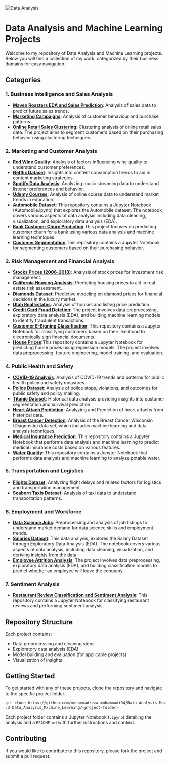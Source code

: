![Data Analysis](https://www.simplilearn.com/ice9/free_resources_article_thumb/Business_Analytics_vs_Data_Analytics.jpg)


# Data Analysis and Machine Learning Projects

Welcome to my repository of Data Analysis and Machine Learning projects. Below you will find a collection of my work, categorized by their business domains for easy navigation.

## Categories

### 1. Business Intelligence and Sales Analysis
- **[Maven Roasters EDA and Sales Prediction](https://github.com/mohammadreza-mohammadi94/Data_Analysis_Machine_Learning/tree/main/Maven%20Roasters%20EDA%20and%20Sales%20Prediction)**: Analysis of sales data to predict future sales trends.
- **[Marketing Campaigns](https://github.com/mohammadreza-mohammadi94/Data_Analysis_Machine_Learning/tree/master/Marketing%20Campaigns)**: Analysis of customer behaviour and purchase patterns.
- **[Online Retail Sales Clustering](https://github.com/mohammadreza-mohammadi94/Data_Analysis_Machine_Learning/tree/master/1.%20Business%20Intelligence%20and%20Sales%20Analysis/Online%20Retail%20Sales%20(Clustering))**: Clustering analysis of online retail sales data. The project aims to segment customers based on their purchasing behavior using clustering techniques.

### 2. Marketing and Customer Analysis
- **[Red Wine Quality](https://github.com/mohammadreza-mohammadi94/Data_Analysis_Machine_Learning/tree/main/Red%20Wine%20Quality)**: Analysis of factors influencing wine quality to understand customer preferences.
- **[Netflix Dataset](https://github.com/mohammadreza-mohammadi94/Data_Analysis_Machine_Learning/tree/main/Netflix%20Dataset)**: Insights into content consumption trends to aid in content marketing strategies.
- **[Spotify Data Analysis](https://github.com/mohammadreza-mohammadi94/Data_Analysis_Machine_Learning/tree/main/Spotify%20Data%20Analysis)**: Analyzing music streaming data to understand listener preferences and behavior.
- **[Udemy Courses](https://github.com/mohammadreza-mohammadi94/Data_Analysis_Machine_Learning/tree/main/Udemy%20Courses)**: Analysis of online course data to understand market trends in education.
- **[Automobile Dataset](https://github.com/jigsaw1313/Data-Analysis/tree/master/Automobile%20Dataset)**: This repository contains a Jupyter Notebook (Automobile.ipynb) that explores the Automobile dataset. The notebook covers various aspects of data analysis including data cleaning, visualization, and exploratory data analysis (EDA).
- **[Bank Customer Churn Prediction](https://github.com/mohammadreza-mohammadi94/Data_Analysis_Machine_Learning/tree/master/2.%20Marketing%20and%20Customer%20Analysis/Customer%20Segmentation)**:This project focuses on predicting customer churn for a bank using various data analysis and machine learning techniques.
- **[Customer Segmentation](https://github.com/mohammadreza-mohammadi94/Data_Analysis_Machine_Learning/tree/master/2.%20Marketing%20and%20Customer%20Analysis/Bank%20Customer%20Churn%20Prediction)**:This repository contains a Jupyter Notebook for segmenting customers based on their purchasing behavior.

### 3. Risk Management and Financial Analysis
- **[Stocks Prices (2006-2018)](https://github.com/mohammadreza-mohammadi94/Data_Analysis_Machine_Learning/tree/main/Stocks%20Prices%20(2006-2018))**: Analysis of stock prices for investment risk management.
- **[California Housing Analysis](https://github.com/mohammadreza-mohammadi94/Data_Analysis_Machine_Learning/tree/main/California%20Housing%20Analysis)**: Predicting housing prices to aid in real estate risk assessment.
- **[Diamonds Dataset](https://github.com/mohammadreza-mohammadi94/Data_Analysis_Machine_Learning/tree/main/Diamonds%20Dataset)**: Predictive modeling on diamond prices for financial decisions in the luxury market.
- **[Utah Real Estates](https://github.com/mohammadreza-mohammadi94/Data_Analysis_Machine_Learning/tree/master/3.%20Risk%20Management%20and%20Financial%20Analysis/Real%20Estate%20Utah)**: Analysis of houses and listing price prediction.
- **[Credit Card Fraud Detetion](https://github.com/mohammadreza-mohammadi94/Data_Analysis_Machine_Learning/tree/master/3.%20Risk%20Management%20and%20Financial%20Analysis/Credit%20Card%20Fraud%20Detection)**:  The project involves data preprocessing, exploratory data analysis (EDA), and building machine learning models to identify fraudulent transactions.
- **[Customer E-Signing Classification](https://github.com/mohammadreza-mohammadi94/Data_Analysis_Machine_Learning/tree/master/3.%20Risk%20Management%20and%20Financial%20Analysis/Customers_E_Signing_Classification)**: This repository contains a Jupyter Notebook for classifying customers based on their likelihood to electronically sign financial documents.
- **[House Prices](https://github.com/mohammadreza-mohammadi94/Data_Analysis_Machine_Learning/tree/master/3.%20Risk%20Management%20and%20Financial%20Analysis/House%20Prices)**:This repository contains a Jupyter Notebook for predicting house prices using regression models. The project involves data preprocessing, feature engineering, model training, and evaluation. 

### 4. Public Health and Safety
- **[COVID-19 Analysis](https://github.com/mohammadreza-mohammadi94/Data_Analysis_Machine_Learning/tree/main/COVID-19%20Analysis)**: Analysis of COVID-19 trends and patterns for public health policy and safety measures.
- **[Police Dataset](https://github.com/mohammadreza-mohammadi94/Data_Analysis_Machine_Learning/tree/main/Police%20Dataset)**: Analysis of police stops, violations, and outcomes for public safety and policy making.
- **[Titanic Dataset](https://github.com/mohammadreza-mohammadi94/Data_Analysis_Machine_Learning/tree/main/Titanic%20Dataset)**: Historical data analysis providing insights into customer segmentation and survival prediction.
- **[Heart Attach Prediction](https://github.com/mohammadreza-mohammadi94/Data_Analysis_Machine_Learning/tree/master/4.%20Public%20Health%20and%20Safety/Heart%20Attack%20Prediction)**: Analyzing and Prediction of heart attachs from historical data.
- **[Breast Cancer Detection](https://github.com/mohammadreza-mohammadi94/Data_Analysis_Machine_Learning/tree/master/4.%20Public%20Health%20and%20Safety/Breast%20Cancer%20Wisconsin%20(Diagnostic)%20Data%20Set)**: Analysis of the Breast Cancer Wisconsin (Diagnostic) data set, which includes machine learning and data analysis techniques.
 - **[Medical Insurance Prediction](https://github.com/mohammadreza-mohammadi94/Data_Analysis_Machine_Learning/tree/master/4.%20Public%20Health%20and%20Safety/Medical%20Insurance%20Prediction)**: This repository contains a Jupyter Notebook that performs data analysis and machine learning to predict medical insurance costs based on various features.
 - **[Water Quality](https://github.com/mohammadreza-mohammadi94/Data_Analysis_Machine_Learning/tree/master/4.%20Public%20Health%20and%20Safety/Water%20Quality)**: This repository contains a Jupyter Notebook that performs data analysis and machine learning to analyze potable water.

### 5. Transportation and Logistics
- **[Flights Dataset](https://github.com/mohammadreza-mohammadi94/Data_Analysis_Machine_Learning/tree/main/Flights%20Dataset)**: Analyzing flight delays and related factors for logistics and transportation management.
- **[Seaborn Taxis Dataset](https://github.com/mohammadreza-mohammadi94/Data_Analysis_Machine_Learning/tree/main/Seaborn%20Taxis%20Dataset)**: Analysis of taxi data to understand transportation patterns.

### 6. Employment and Workforce
- **[Data Science Jobs](https://github.com/mohammadreza-mohammadi94/Data_Analysis_Machine_Learning/tree/main/Data%20Science%20Jobs)**: Preprocessing and analysis of job listings to understand market demand for data science skills and employment trends.
- **[Salaries Dataset](https://github.com/jigsaw1313/Data-Analysis/tree/master/Salary%20Data)**: This data analysis, explores the Salary Dataset through Exploratory Data Analysis (EDA). The notebook covers various aspects of data analysis, including data cleaning, visualization, and deriving insights from the data.
- **[Employee Attrition Analysis](https://github.com/mohammadreza-mohammadi94/Data_Analysis_Machine_Learning/tree/master/6.%20Employment%20and%20Workforce/Employee%20Attrition)**: The project involves data preprocessing, exploratory data analysis (EDA), and building classification models to predict whether an employee will leave the company.

### 7. Sentiment Analysis
- **[Restaurant Review Classification and Sentiment Analysis](https://github.com/mohammadreza-mohammadi94/Data_Analysis_Machine_Learning/tree/master/7.%20Sentiment%20Analysis/Restaurant%20Review%20Classification)**: This repository contains a Jupyter Notebook for classifying restaurant reviews and performing sentiment analysis.

## Repository Structure
Each project contains:
- Data preprocessing and cleaning steps
- Exploratory data analysis (EDA)
- Model building and evaluation (for applicable projects)
- Visualization of insights

## Getting Started

To get started with any of these projects, clone the repository and navigate to the specific project folder:

```bash
git clone https://github.com/mohammadreza-mohammadi94/Data_Analysis_Machine_Learning.git
cd Data_Analysis_Machine_Learning/<project-folder>
```

Each project folder contains a Jupyter Notebook (`.ipynb`) detailing the analysis and a `README.md` with further instructions and context.

## Contributing

If you would like to contribute to this repository, please fork the project and submit a pull request.

